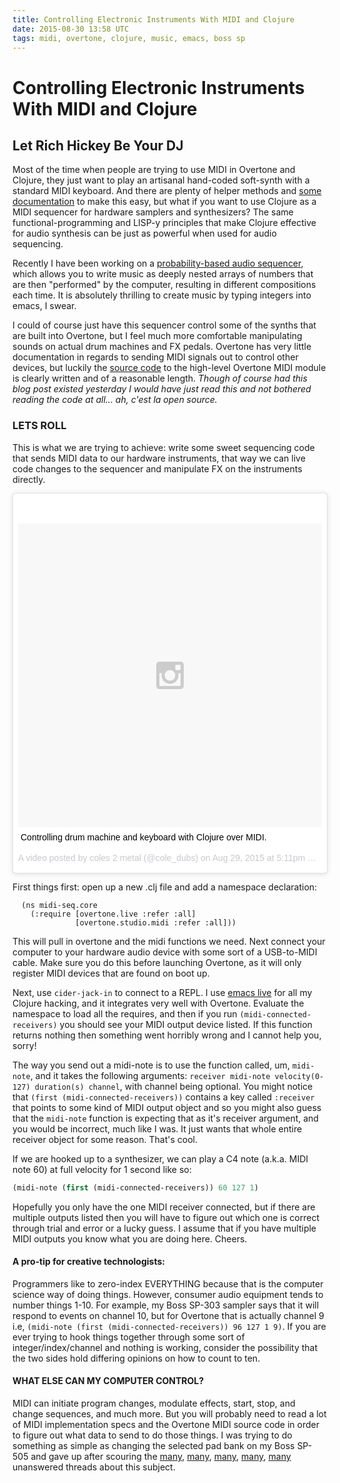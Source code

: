 ```yaml
---
title: Controlling Electronic Instruments With MIDI and Clojure
date: 2015-08-30 13:58 UTC
tags: midi, overtone, clojure, music, emacs, boss sp
---
```


# Controlling Electronic Instruments With MIDI and Clojure
## Let Rich Hickey Be Your DJ

Most of the time when people are trying to use MIDI in Overtone and Clojure, they just want to play an artisanal hand-coded soft-synth with a standard MIDI keyboard. And there are plenty of helper methods and [some documentation](https://github.com/overtone/overtone/wiki/midi) to make this easy, but what if you want to use Clojure as a MIDI sequencer for hardware samplers and synthesizers? The same functional-programming and LISP-y principles that make Clojure effective for audio synthesis can be just as powerful when used for audio sequencing. 

Recently I have been working on a [probability-based audio sequencer](https://github.com/coleww/overtone-live-coding/blob/master/src/my_symphony/sequencer.clj), which allows you to write music as deeply nested arrays of numbers that are then "performed" by the computer, resulting in different compositions each time. It is absolutely thrilling to create music by typing integers into emacs, I swear.

I could of course just have this sequencer control some of the synths that are built into Overtone, but I feel much more comfortable manipulating sounds on actual drum machines and FX pedals. Overtone has very little documentation in regards to sending MIDI signals out to control other devices, but luckily the [source code](https://github.com/overtone/overtone/blob/master/src/overtone/studio/midi.clj) to the high-level Overtone MIDI module is clearly written and of a reasonable length. <em>Though of course had this blog post existed yesterday I would have just read this and not bothered reading the code at all... ah, c'est la open source.</em>

### LETS ROLL

This is what we are trying to achieve: write some sweet sequencing code that sends MIDI data to our hardware instruments, that way we can live code changes to the sequencer and manipulate FX on the instruments directly.

<blockquote class="instagram-media" data-instgrm-captioned data-instgrm-version="4" style=" background:#FFF; border:0; border-radius:3px; box-shadow:0 0 1px 0 rgba(0,0,0,0.5),0 1px 10px 0 rgba(0,0,0,0.15); margin: 1px; max-width:658px; padding:0; width:99.375%; width:-webkit-calc(100% - 2px); width:calc(100% - 2px);"><div style="padding:8px;"> <div style=" background:#F8F8F8; line-height:0; margin-top:40px; padding:50.0% 0; text-align:center; width:100%;"> <div style=" background:url(data:image/png;base64,iVBORw0KGgoAAAANSUhEUgAAACwAAAAsCAMAAAApWqozAAAAGFBMVEUiIiI9PT0eHh4gIB4hIBkcHBwcHBwcHBydr+JQAAAACHRSTlMABA4YHyQsM5jtaMwAAADfSURBVDjL7ZVBEgMhCAQBAf//42xcNbpAqakcM0ftUmFAAIBE81IqBJdS3lS6zs3bIpB9WED3YYXFPmHRfT8sgyrCP1x8uEUxLMzNWElFOYCV6mHWWwMzdPEKHlhLw7NWJqkHc4uIZphavDzA2JPzUDsBZziNae2S6owH8xPmX8G7zzgKEOPUoYHvGz1TBCxMkd3kwNVbU0gKHkx+iZILf77IofhrY1nYFnB/lQPb79drWOyJVa/DAvg9B/rLB4cC+Nqgdz/TvBbBnr6GBReqn/nRmDgaQEej7WhonozjF+Y2I/fZou/qAAAAAElFTkSuQmCC); display:block; height:44px; margin:0 auto -44px; position:relative; top:-22px; width:44px;"></div></div> <p style=" margin:8px 0 0 0; padding:0 4px;"> <a href="https://instagram.com/p/6_KhLZSaV_/" style=" color:#000; font-family:Arial,sans-serif; font-size:14px; font-style:normal; font-weight:normal; line-height:17px; text-decoration:none; word-wrap:break-word;" target="_top">Controlling drum machine and keyboard with Clojure over MIDI.</a></p> <p style=" color:#c9c8cd; font-family:Arial,sans-serif; font-size:14px; line-height:17px; margin-bottom:0; margin-top:8px; overflow:hidden; padding:8px 0 7px; text-align:center; text-overflow:ellipsis; white-space:nowrap;">A video posted by coles 2 metal (@cole_dubs) on <time style=" font-family:Arial,sans-serif; font-size:14px; line-height:17px;" datetime="2015-08-30T00:11:57+00:00">Aug 29, 2015 at 5:11pm PDT</time></p></div></blockquote>
<script async defer src="//platform.instagram.com/en_US/embeds.js"></script>



First things first: open up a new .clj file and add a namespace declaration:

```
  (ns midi-seq.core
    (:require [overtone.live :refer :all]
              [overtone.studio.midi :refer :all]))
```

This will pull in overtone and the midi functions we need. Next connect your computer to your hardware audio device with some sort of a USB-to-MIDI cable. Make sure you do this before launching Overtone, as it will only register MIDI devices that are found on boot up.

Next, use `cider-jack-in` to connect to a REPL. I use [emacs live](https://github.com/overtone/emacs-live) for all my Clojure hacking, and it integrates very well with Overtone. Evaluate the namespace to load all the requires, and then if you run `(midi-connected-receivers)` you should see your MIDI output device listed. If this function returns nothing then something went horribly wrong and I cannot help you, sorry! 

The way you send out a midi-note is to use the function called, um, `midi-note`, and it takes the following arguments: `receiver midi-note velocity(0-127) duration(s) channel`, with channel being optional. You might notice that `(first (midi-connected-receivers))` contains a key called `:receiver` that points to some kind of MIDI output object and so you might also guess that the `midi-note` function is expecting that as it's receiver argument, and you would be incorrect, much like I was. It just wants that whole entire receiver object for some reason. That's cool. 

If we are hooked up to a synthesizer, we can play a C4 note (a.k.a. MIDI note 60) at full velocity for 1 second like so:

```clojure
(midi-note (first (midi-connected-receivers)) 60 127 1)
```

Hopefully you only have the one MIDI receiver connected, but if there are multiple outputs listed then you will have to figure out which one is correct through trial and error or a lucky guess. I assume that if you have multiple MIDI outputs you know what you are doing here. Cheers. 

#### A pro-tip for creative technologists: 

Programmers like to zero-index EVERYTHING because that is the computer science way of doing things. However, consumer audio equipment tends to number things 1-10. For example, my Boss SP-303 sampler says that it will respond to events on channel 10, but for Overtone that is actually channel 9 i.e, `(midi-note (first (midi-connected-receivers)) 96 127 1 9)`. If you are ever trying to hook things together through some sort of integer/index/channel and nothing is working, consider the possibility that the two sides hold differing opinions on how to count to ten. 

#### WHAT ELSE CAN MY COMPUTER CONTROL?

MIDI can initiate program changes, modulate effects, start, stop, and change sequences, and much more. But you will probably need to read a lot of MIDI implementation specs and the Overtone MIDI source code in order to figure out what data to send to do those things. I was trying to do something as simple as changing the selected pad bank on my Boss SP-505 and gave up after scouring the [many](http://sp-forums.com/viewtopic.php?f=7&t=10941&start=0), [many](http://forums.rolandclan.com/viewtopic.php?f=16&t=34352), [many](http://www.vsplanet.com/ubbthreads/ubbthreads.php?ubb=showflat&Number=210137), [many](https://www.gearslutz.com/board/electronic-music-instruments-electronic-music-production/783954-boss-sp-505-question.html), [many](http://www.vdrums.com/forum/advanced/technical/11801-triggering-samples-with-a-boss-sp-505-sampler) unanswered threads about this subject.

